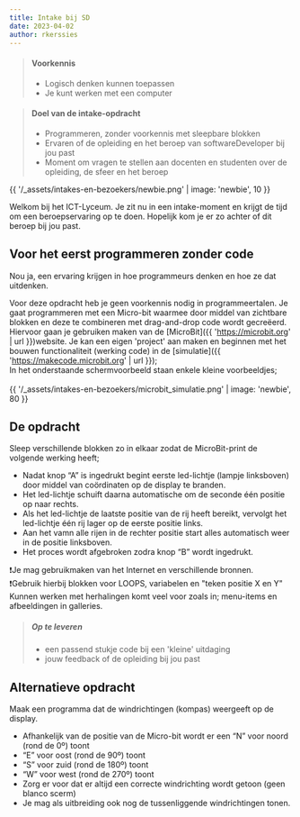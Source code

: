 ```yaml
---
title: Intake bij SD
date: 2023-04-02
author: rkerssies
---
```

> #### Voorkennis
> * Logisch denken kunnen toepassen
> * Je kunt werken met een computer

> #### Doel van de intake-opdracht
> * Programmeren, zonder voorkennis met sleepbare blokken
> * Ervaren of de opleiding en het beroep van softwareDeveloper bij jou past
> * Moment om vragen te stellen aan docenten en studenten over de opleiding, de sfeer en het beroep


{{ '/_assets/intakes-en-bezoekers/newbie.png' | image: 'newbie', 10 }}

Welkom bij het ICT-Lyceum. Je zit nu in een intake-moment en krijgt de tijd om een beroepservaring op te doen.
Hopelijk kom je er zo achter of dit beroep bij jou past.


## Voor het eerst programmeren zonder code

Nou ja, een ervaring krijgen in hoe programmeurs denken en hoe ze dat uitdenken.<br>

Voor deze opdracht heb je geen voorkennis nodig in programmeertalen.
Je gaat programmeren met een Micro-bit waarmee door middel van zichtbare blokken en deze te combineren met
drag-and-drop code wordt gecreëerd.<br>
Hiervoor gaan je gebruiken maken van de [MicroBit]({{ 'https://microbit.org' | url }})website.
Je kan een eigen 'project' aan maken en beginnen met het bouwen functionaliteit (werking code) in de
[simulatie]({{ 'https://makecode.microbit.org' | url }});<br>
In het onderstaande schermvoorbeeld staan enkele kleine voorbeeldjes;<br>  
{{ '/_assets/intakes-en-bezoekers/microbit_simulatie.png' | image: 'newbie', 80 }}


## De opdracht ###
Sleep verschillende blokken zo in elkaar zodat de MicroBit-print de volgende werking heeft;
* Nadat knop “A” is ingedrukt begint eerste led-lichtje (lampje linksboven) door middel van coördinaten op de display te branden.
* Het led-lichtje schuift daarna automatische om de seconde één positie op naar rechts.<br>
* Als het led-lichtje de laatste positie van de rij heeft bereikt, vervolgt het led-lichtje één rij lager op de eerste positie links.
* Aan het vamn alle rijen in de rechter positie start alles automatisch weer in de positie linksboven.
* Het proces wordt afgebroken zodra knop “B” wordt ingedrukt.<br>

❗️Je mag gebruikmaken van het Internet en verschillende bronnen.<br>
❗Gebruik hierbij blokken voor LOOPS, variabelen en "teken positie X en Y"<br>
Kunnen werken met herhalingen komt veel voor zoals in; menu-items en afbeeldingen in galleries.
<br>
> ##### Op te leveren
> * een passend stukje code bij een 'kleine' uitdaging
> * jouw feedback of de opleiding bij jou past


## Alternatieve opdracht ##
Maak een programma dat de windrichtingen (kompas) weergeeft op de display.
* Afhankelijk van de positie van de Micro-bit wordt er een “N” voor noord (rond de 0º) toont
* “E” voor oost (rond de 90º) toont
* “S” voor zuid (rond de 180º) toont
* “W” voor west (rond de 270º) toont
* Zorg er voor dat er altijd een correcte windrichting wordt getoon (geen blanco scerm)
* Je mag als uitbreiding ook nog de tussenliggende windrichtingen tonen.
